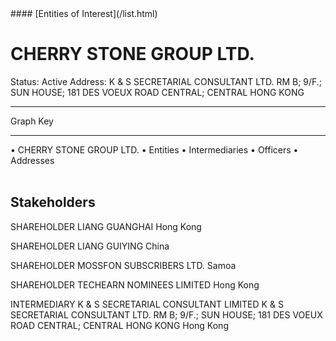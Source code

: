 <link rel="stylesheet" type="text/css" href="../../assets/style.css">
#### [Entities of Interest](/list.html)

<style>
body{background-image:url("http://eoi-graphs.s3-website-eu-west-1.amazonaws.com/CHERRY_STONE_GROUP_LTD..png");background-repeat: no-repeat;background-size: contain;}
.markdown>p>span{background-color: white;}
</style>

# CHERRY STONE GROUP LTD.
<span>Status: Active
Address: K & S SECRETARIAL CONSULTANT LTD. RM B; 9/F.; SUN HOUSE; 181 DES VOEUX ROAD CENTRAL; CENTRAL HONG KONG
</span>

---



<div class="legend">
Graph Key
<hr>
<span class="focus">• CHERRY STONE GROUP LTD.</span>
<span class="entity">• Entities</span>
<span class="intermediary">• Intermediaries</span>
<span class="officer">• Officers</span>
<span class="address">• Addresses</span>
</div><br>


## Stakeholders
<span>SHAREHOLDER
LIANG GUANGHAI
Hong Kong
</span>

<span>SHAREHOLDER
LIANG GUIYING
China
</span>

<span>SHAREHOLDER
MOSSFON SUBSCRIBERS LTD.
Samoa
</span>

<span>SHAREHOLDER
TECHEARN NOMINEES LIMITED
Hong Kong
</span>

<span>INTERMEDIARY
K & S SECRETARIAL CONSULTANT LIMITED
K & S SECRETARIAL CONSULTANT LTD. RM B; 9/F.; SUN HOUSE; 181 DES VOEUX ROAD CENTRAL; CENTRAL HONG KONG
Hong Kong
</span>


